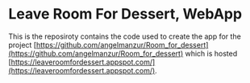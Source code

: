 # Leave Room For Dessert, WebApp

This is the reposiroty contains the code used to create the app for the project
[https://github.com/angelmanzur/Room_for_dessert](https://github.com/angelmanzur/Room_for_dessert) which is hosted [https://leaveroomfordessert.appspot.com/](https://leaveroomfordessert.appspot.com/).


